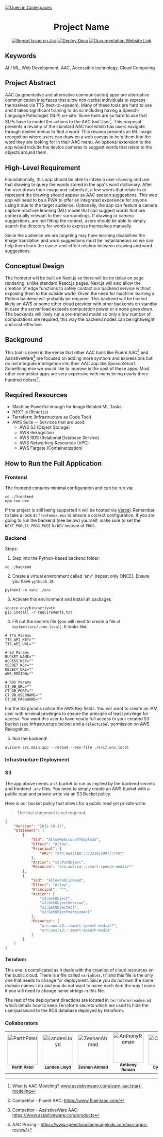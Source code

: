 [![Open in Codespaces](https://classroom.github.com/assets/launch-codespace-7f7980b617ed060a017424585567c406b6ee15c891e84e1186181d67ecf80aa0.svg)](https://classroom.github.com/open-in-codespaces?assignment_repo_id=11814773)
<div align="center">

# Project Name
[![Report Issue on Jira](https://img.shields.io/badge/Report%20Issues-Jira-0052CC?style=flat&logo=jira-software)](https://temple-cis-projects-in-cs.atlassian.net/jira/software/c/projects/DT/issues)
[![Deploy Docs](https://github.com/ApplebaumIan/tu-cis-4398-docs-template/actions/workflows/deploy.yml/badge.svg)](https://github.com/ApplebaumIan/tu-cis-4398-docs-template/actions/workflows/deploy.yml)
[![Documentation Website Link](https://img.shields.io/badge/-Documentation%20Website-brightgreen)](https://capstone-projects-2023-fall.github.io/project-smartspeech/)


</div>


## Keywords

AI / ML, Web Development, AAC,  Accessible technology, Cloud Computing

## Project Abstract
AAC (augmentative and alternative communication) apps are alternative communication interfaces that allow non-verbal individuals to express themselves via TTS (text-to-speech).  Many of these tools are hard to use and it takes significant training to do so including having a Speech-Language Pathologist (SLP) on-site. Some tools are so hard to use that SLPs have to model the actions to the AAC tool User[^1]. This proposal presents a revamp of the standard AAC tool which has users navigate through nested menus to find a word. This revamp presents an ML image recognition where users can draw on a web canvas to help them find the word they are looking for in their AAC menu. An optional extension to the app would include the device cameras to suggest words that relate to the objects around them.    

## High-Level Requirement

Foundationally, this app should be able to intake a user drawing and use that drawing to query the words stored in the app's word dictionary. After the user draws their image and submits it, a few words that relate to or represent the drawing should appear as AAC speech suggestions. This web app will need to be a PWA to offer an integrated experience for anyone using it due to the target audience. Optionally, the app can feature a camera capture machine learning (ML) model that can suggest words that are contextually relevant to their surroundings. If drawing or camera suggestions, are not fitting the context, users should be able to simply search the directory for words to express themselves manually.

Since the audience we are targeting may have learning disabilities the image translation and word suggestions must be instantaneous so we can help them learn the cause-and-effect relation between drawing and word suggestions.

## Conceptual Design

The frontend will be built on Next.js so there will be no delay on page rendering, unlike standard React.js pages. Next.js will also allow the creation of edge functions to safely contact our backend service without exposing them to the outside world. Given the need for machine learning a Python backend will probably be required. This backend will be hosted likely on AWS or some other cloud provider with other backends on standby in case the server load exceeds computation power or a node goes down. The backends will likely run a pre-trained model so only a low number of computations are required, this way the backend nodes can be lightweight and cost-effective. 


## Background

This tool is novel in the sense that other AAC tools like Fluent AAC[^2] and AssistiveWare[^3] are focused on adding more symbols and expressions but do not integrate intelligence into their AAC app like *SpeechSmart*. Something else we would like to improve is the cost of these apps. Most other competitor apps are very expensive with many being nearly three hundred dollars[^4]. 

## Required Resources

+ Machine Powerful enough for Image Related ML Tasks
+ NEXT.js (React.js)
+ Terraform (Infrastructure as Code Tool)
+ AWS Suite -- Services that are used:
	+ AWS S3 (Object Storage)
	+ AWS Rekognition
	+ AWS RDS (Relational Database Service)
	+ AWS Networking Resources (VPC)
	+ AWS Fargate (Containerization)

 
## How to Run the Full Application
### Frontend

The frontend contains minimal configuration and can be run via:

```shell
cd ./frontend
npm run dev
```

If the project is still being supported it will be hosted via [Vercel](https://project-smartspeech.vercel.app/). Remember to take a look at `frontend/.env` to ensure a correct configuration. If you are going to run the backend (see below) yourself, make sure to set the `NEXT_PUBLIC_PROG_MODE` to `DEV` instead of `PROD`.
### Backend

Steps:

1. Step into the Python-based backend folder:

```shell
cd ./backend
```

2. Create a virtual environment called 'env' (repeat only ONCE). Ensure you have `python3.10`.

```shell
python3 -m venv ./env
```

3. Activate this environment and install all packages

```shell
source env/bin/activate
pip install -r requirements.txt
```

4. Fill out the secrets file (you will need to create a file at `backend/src/.env.local`). It looks like:
```
# TTS Params
TTS_API_KEY=""
TTS_API_URL=""

# S3 Params
BUCKET_NAME=""
ACCESS_KEY=""
SECRET_KEY=""
OBJECT_URL=""
AWS_REGION=""

# RDS Params
CT_DB_URL=""
CT_DB_PORT=""
CT_DB_USERNAME=""
CT_DB_PASSWORD=""
```

For the S3 params notice the AWS Key fields. You will want to create an IAM user with minimal privileges to ensure the principle of least privilege for access. You want this user to have nearly full access to your created S3 bucket (see Infrastructure below) and a `delectLabel` permission on AWS Rekognition. 

5. Run the backend!

```shell
uvicorn src.main:app --reload --env-file ./src/.env.local
```

### Infrastructure Deployment 

### S3
The app above needs a `s3` bucket to run as implied by the backend secrets and frontend `.env` files. You need to simply create an AWS bucket with a public read and private write via an S3 Bucket policy.

Here is our bucket policy that allows for a public read yet private write: 

> The first statement is not required. 

```json
{
    "Version": "2012-10-17",
    "Statement": [
        {
            "Sid": "AllowMyAccountToUpload",
            "Effect": "Allow",
            "Principal": {
                "AWS": "arn:aws:iam::373319509873:root"
            },
            "Action": "s3:PutObject",
            "Resource": "arn:aws:s3:::smart-speech-media/*"
        },
        {
            "Sid": "AllowPublicRead",
            "Effect": "Allow",
            "Principal": "*",
            "Action": [
                "s3:GetObject",
                "s3:GetObjectVersion",
                "s3:GetObjectAcl",
                "s3:GetObjectVersionAcl"
            ],
            "Resource": [
                "arn:aws:s3:::smart-speech-media/*",
                "arn:aws:s3:::smart-speech-media"
            ]
        }
    ]
}
```

#### Terraform

This one is complicated as it deals with the creation of cloud resources on the public cloud. There is a file called `variables.tf` and this file is the only one that needs to change for deployment. Since you do not own the same domain names I do and you do not want to name each item the way I name it you will need to change name strings in this file. 

The rest of the deployment directions are located in `terraform/readme.md` which details how to keep Terraform secrets which are used to hide the user/password to the RDS database deployed by terraform. 


### Collaborators

[//]: # ( readme: collaborators -start )
<table>
<tr>
    <td align="center">
        <a href="https://github.com/Parth099">
            <img src="https://avatars.githubusercontent.com/u/33704202?s=96&v=4" width="100;" alt="ParthPatel"/>
            <br />
            <sub><b>Parth Patel</b></sub>
        </a>
    </td>
    <td align="center">
        <a href="https://github.com/LandenLloyd">
            <img src="https://avatars.githubusercontent.com/u/70919337?s=64&v=4" width="100;" alt="LandenLloyd"/>
            <br />
            <sub><b>Landen Lloyd</b></sub>
        </a>
    </td>
    <td align="center">
        <a href="https://github.com/Zahmadgit">
            <img src="https://avatars.githubusercontent.com/u/112338853?s=64&v=4" width="100;" alt="ZeshanAhmad"/>
            <br />
            <sub><b>Zeshan Ahmad</b></sub>
        </a>
    </td>
    <td align="center">
        <a href="https://github.com/anthonyjromann">
            <img src="https://avatars.githubusercontent.com/u/76930172?s=64&v=4" width="100;" alt="AnthonyRoman"/>
            <br />
            <sub><b>Anthony Roman</b></sub>
        </a>
    </td>
    <td align="center">
        <a href="https://github.com/cvto1021">
            <img src="https://avatars.githubusercontent.com/u/67194501?s=64&v=4" width="100;" alt="CynthiaTo"/>
            <br />
            <sub><b>Cynthia To</b></sub>
        </a>
    </td>
    <td align="center">
        <a href="https://github.com/triplehamburger">
            <img src="https://avatars.githubusercontent.com/u/50925468?s=64&v=4" width="100;" alt="AlexanderRajasekaran"/>
            <br />
            <sub><b>Alexander Rajasekaran</b></sub>
        </a>
    </td>
    <td align="center">
        <a href="https://github.com/ruuffian">
            <img src="https://avatars.githubusercontent.com/u/58525247?s=64&v=4" width="100;" alt="LiamMackay"/>
            <br />
            <sub><b>Liam Mackay</b></sub>
        </a>
    </td>
</tr>
</table>

[//]: # ( readme: collaborators -end )

[^1]: What is AAC Modeling? www.assistiveware.com/learn-aac/start-modeling
[^2]: Competitor - Fluent AAC: https://www.fluentaac.com/
[^3]: Competitor - AssistiveWare AAC: https://www.assistiveware.com/products
[^4]: AAC Pricing - https://www.speechandlanguagekids.com/aac-apps-review/
